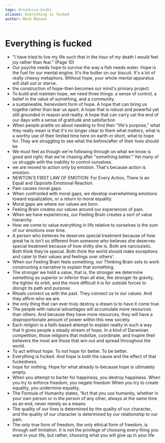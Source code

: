 ```yaml
---
tags: #readwise-books
aliases: Everything is fucked
author: Mark Manson
---
```

# Everything is fucked

- "I have tried to live my life such that in the hour of my death I would feel joy rather than fear." (Page 10)
- Our psyche needs hope to survive the way a fish needs water.
  Hope is the fuel for our mental engine. It's the butter on our biscuit. It's a lot of really cheesy metaphors. Without hope, your whole mental apparatus will stall out or starve.
- the construction of hope-then becomes our mind's primary project.
- To build and maintain hope, we need three things: a sense of control, a belief in the value of something, and a community.
- a sustaineable, benevolent form of hope. A hope that can bring us togethe rather than tear us apart. A hope that is robust and powerful yet still grounded in reason and reality. A hope that can carry ust the end of our days with a sense of gratitude and satisfaction
- When people prattle on about needing to find their "life's purpose," what they really mean is that it's no longer clear to them what matters, what is a worthy use of their limited time here on earth-in short, what to hope for. They are struggling to see what the before/after of their lives should be
- We must feel as though we're following through on what we know is good and right; that we're chasing after "something better." Yet many of us struggle with the inability to control ourselves.
- we are moved to action only by emotion. That's because action is emotion.
- NEWTON'S FIRST LAW OF EMOTION: For Every Action, There Is an Equal and Opposite Emotional Reaction.
- Pain causes moral gaps.
- When confronted with moral gaps, we develop overwhelming emotions toward equalization, or a return to moral equality.
- Moral gaps are where our values are born.
- Feeling Brain creates our values around our experiences of pain.
- When we have experiences, our Feeling Brain creates a sort of value hierarchy.
- How we come to value everything in life relative to ourselves is the sum of our emotions over time.
- A person who believes he deserves special treatment because of how great he is isn't so different from someone who believes she deserves special treatment because of how shitty she is. Both are narcissistic. Both think they're special. Both think the world should make exceptions and cater to their values and feelings over others'.
- When our Feeling Brain feels something, our Thinking Brain sets to work constructing a narrative to explain that something.
- The stronger we hold a value, that is, the stronger we determine something as superior or inferior than all else, the stronger its gravity, the tighter its orbit, and the more difficult it is for outside forces to disrupt its path and purpose.
- Rituals connect us with the past. They connect us to our values. And they affirm who we are.
- the only thing that can ever truly destroy a dream is to have it come true.
- The people with natural advantages will accumulate more resources than others. And because they have more resources, they will have a disproportionate amount of power within this new society.
- Each religion is a faith-based attempt to explain reality in such a way that it gives people a steady stream of hope. In a kind of Darwinian competition, those religions that mobilize, coordinate, and inspire their believers the most are those that win out and spread throughout the world.
- To act without hope. To not hope for better. To be better.
- Everything is fucked. And hope is both the cause and the effect of that fuckedness.
- hope for nothing. Hope for what already is-because hope is ultimately empty.
- When you attempt to barter for happiness, you destroy happiness. When you try to enforce freedom, you negate freedom When you try to create equality, you undermine equality,
- The Formula of Humanity states, “Act that you use humanity, whether in your own person or in the person of any other, always at the same time as an end, never merely as a means
- The quality of our lives is determined by the quality of our character, and the quality of our character is determined by our relationship to our pain.
- The only true form of freedom, the only ethical form of freedom, is through self limitation. It is not the privilege of choosing every thing you want in your life, but rather, choosing what you will give up in your life
